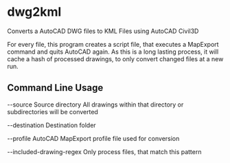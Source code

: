 # dwg2kml
Converts a AutoCAD DWG files to KML Files using AutoCAD Civil3D

For every file, this program creates a script file, that executes a MapExport command and quits AutoCAD again.
As this is a long lasting process, it will cache a hash of processed drawings, to only convert changed files at a new run.

## Command Line Usage

--source Source directory
All drawings within that directory or subdirectories will be converted

--destination Destination folder

--profile AutoCAD MapExport profile file used for conversion

--included-drawing-regex Only process files, that match this pattern

